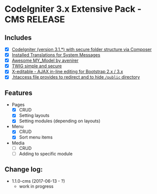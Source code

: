 # CodeIgniter 3.x Extensive Pack - CMS RELEASE

## Includes

* [x] [CodeIgniter (version 3.1.*) with secure folder structure via Composer](https://github.com/kenjis/codeigniter-composer-installer)
* [x] [Installed Translations for System Messages](https://github.com/kenjis/codeigniter-composer-installer#install-translations-for-system-messages)
* [x] [Awesome MY_Model by avenirer](https://github.com/avenirer/CodeIgniter-MY_Model)
* [x] [TWIG simple and secure](https://github.com/technet-systems/ci-extensive-pack)
* [x] [X-editable - AJAX in-line editing for Bootstrap 2.x / 3.x](https://github.com/vitalets/x-editable)
* [x] [.htaccess file provides to redirect and to hide `/public` directory](http://stackoverflow.com/questions/23395706/htaccess-hide-subdirectory-url-after-redirect)

## Features

* Pages
    * [x] CRUD
    * [x] Setting layouts
    * [x] Setting modules (depending on layouts)
* Menu
    * [x] CRUD
    * [x] Sort menu items
* Media
    * [ ] CRUD
    * [ ] Adding to specific module

## Change log:

* 1.1.0-cms (2017-06-13 - ?)
  * work in progress